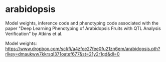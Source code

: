 # arabidopsis
Model weights, inference code and phenotyping code associated with the paper "Deep Learning Phenotyping of Arabidopsis Fruits with QTL Analysis Verification" by Atkins et al.

Model weights: https://www.dropbox.com/scl/fi/a4zfce27fee0fu21zn6em/arabidopsis.pth?rlkey=dmaukww7kkrsql371oatef677&st=21y2r1qd&dl=0 
